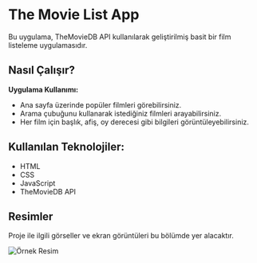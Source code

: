 # The Movie List App

Bu uygulama, TheMovieDB API kullanılarak geliştirilmiş basit bir film listeleme uygulamasıdır.

## Nasıl Çalışır?

 **Uygulama Kullanımı:**
   - Ana sayfa üzerinde popüler filmleri görebilirsiniz.
   - Arama çubuğunu kullanarak istediğiniz filmleri arayabilirsiniz.
   - Her film için başlık, afiş, oy derecesi gibi bilgileri görüntüleyebilirsiniz.

## Kullanılan Teknolojiler:

- HTML
- CSS
- JavaScript
- TheMovieDB API


## Resimler
Proje ile ilgili görseller ve ekran görüntüleri bu bölümde yer alacaktır.

![Örnek Resim](https://i.imgur.com/aUn3bce.png)
